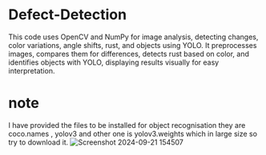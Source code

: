 # Defect-Detection
This code uses OpenCV and NumPy for image analysis, detecting changes, color variations, angle shifts, rust, and objects using YOLO. It preprocesses images, compares them for differences, detects rust based on color, and identifies objects with YOLO, displaying results visually for easy interpretation.



# note
I have provided the files to be installed for object recognisation they are coco.names , yolov3 and other one is yolov3.weights which in large size so try to download it.
![Screenshot 2024-09-21 154507](https://github.com/user-attachments/assets/d8c70438-84bb-4ae4-be08-8966b5af553e)
